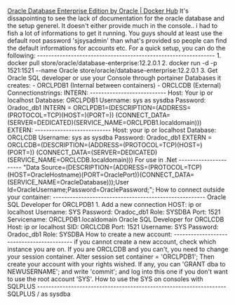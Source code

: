 [Oracle Database Enterprise Edition by Oracle | Docker Hub](https://hub.docker.com/_/oracle-database-enterprise-edition?tab=reviews)
  It's dissapointing to see the lack of documentation for the oracle database and the setup generel. It doesn't either provide much in the console.. i had to fish a lot of informations to get it running. You guys should at least use the default root password 'sjsysadmin' than what's provided so people can find the default informations for accounts etc. For a quick setup, you can do the following: --------------------------------------------------------------- 1. docker pull store/oracle/database-enterprise:12.2.0.1 2. docker run -d -p 1521:1521 --name Oracle store/oracle/database-enterprise:12.2.0.1 3. Get Oracle SQL developer or use your Console through portainer Databases it creates: - ORCLPDB1 (Internal between containers) - ORCLCDB (External) Connectionstrings: INTERN: --------------------------- Host: Your ip or localhost Database: ORCLPDB1 Username: sys as sysdba Password: Oradoc\_db1 INTERN = ORCLPDB1=(DESCRIPTION=(ADDRESS=(PROTOCOL=TCP)(HOST=<ip-address>)(PORT=<port>)) (CONNECT\_DATA=(SERVER=DEDICATED)(SERVICE\_NAME=ORCLPDB1.localdomain))) EXTERN: --------------------------- Host: your ip or localhost Database: ORCLCDB Username: sys as sysdba Password: Oradoc\_db1 EXTERN = ORCLCDB=(DESCRIPTION=(ADDRESS=(PROTOCOL=TCP)(HOST=<ip-address>)(PORT=<port>)) (CONNECT\_DATA=(SERVER=DEDICATED)(SERVICE\_NAME=ORCLCDB.localdomain))) For use in .Net ---------------------- "Data Source=(DESCRIPTION=(ADDRESS=(PROTOCOL=TCP)(HOST=OracleHostname)(PORT=OraclePort))(CONNECT\_DATA=(SERVICE\_NAME=OracleDatabase)));User Id=OracleUsername;Password=OraclePassword;"; How to connect outside your container: ------------------------------------------------------ Oracle SQL Developer for ORCLPDB1 1. Add a new connection HOST: ip or localhost Username: SYS Password: Oradoc\_db1 Role: SYSDBA Port: 1521 Servicename: ORCLPDB1.localdomain Oracle SQL Developer for ORCLCDB Host: ip or localhost SID: ORCLCDB Port: 1521 Username: SYS Password: Oradoc\_db1 Role: SYSDBA How to create a new account: ------------------------------------------ if you cannot create a new account, check which instance you are on. If you are ORCLCDB and you can't, you need to change your session container. Alter session set container = 'ORCLPDB1'; Then create your account with your rights wished. If any, you can 'GRANT dba to NEWUSERNAME'; and write 'commit'; and log into this one if you don't want to use the root account 'SYS'. How to use the SYS on consoles with SQLPLUS ------------------------------------------------------------------- SQLPLUS / as sysdba